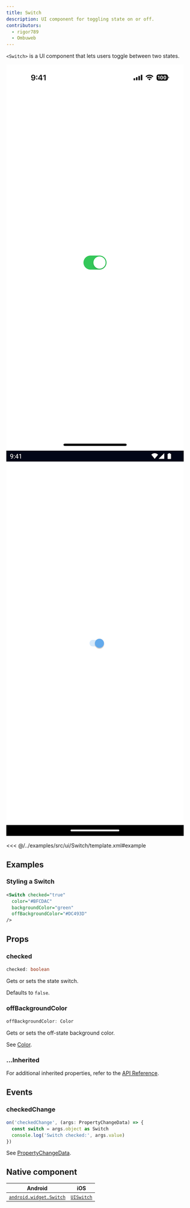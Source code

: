 ```yaml
---
title: Switch
description: UI component for toggling state on or off.
contributors:
  - rigor789
  - Ombuweb
---
```


`<Switch>` is a UI component that lets users toggle between two states.

<DeviceFrame type="ios">
<img src="../screenshots/ios/Switch.png"/>
</DeviceFrame>
<DeviceFrame type="android">
<img src="../screenshots/android/Switch.png"/>
</DeviceFrame>

<<< @/../examples/src/ui/Switch/template.xml#example

## Examples

### Styling a Switch

```xml
<Switch checked="true"
  color="#BFCDAC"
  backgroundColor="green"
  offBackgroundColor="#DC493D"
/>
```

## Props

### checked

```ts
checked: boolean
```

Gets or sets the state switch.

Defaults to `false`.

### offBackgroundColor

```ts
offBackgroundColor: Color
```

Gets or sets the off-state background color.

See [Color](/api/class/Color).

### ...Inherited

For additional inherited properties, refer to the [API Reference](/api/class/Switch).

## Events

### checkedChange

```ts
on('checkedChange', (args: PropertyChangeData) => {
  const switch = args.object as Switch
  console.log('Switch checked:', args.value)
})
```

See [PropertyChangeData](/api/interface/PropertyChangeData).

## Native component

| Android                                                                                       | iOS                                                                    |
| --------------------------------------------------------------------------------------------- | ---------------------------------------------------------------------- |
| [`android.widget.Switch`](https://developer.android.com/reference/android/widget/Switch.html) | [`UISwitch`](https://developer.apple.com/documentation/uikit/uiswitch) |
